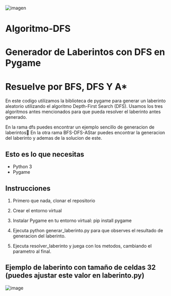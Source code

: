 ![imagen](https://github.com/MiguelVazquez2003/Algoritmo-DFS/assets/111162565/d90c9a64-8a92-4896-b949-37ad85c209fa)

# Algoritmo-DFS

# Generador de Laberintos con DFS en Pygame 

# Resuelve por BFS, DFS Y A*

En este codigo utilizamos la biblioteca de pygame para generar un laberinto aleatorio utilizando el algoritmo Depth-First Search (DFS). 
Usamos los tres algoritmos antes mencionados para que pueda resolver el laberinto antes generado.

En la rama dfs puedes encontrar un ejemplo sencillo de generacion de laberintos🧐
En la otra rama BFS-DFS-AStar puedes encontrar la generacion del laberinto y ademas de la solucion de este.

## Esto es lo que necesitas

- Python 3
- Pygame

## Instrucciones 

1. Primero que nada, clonar el repositorio

3. Crear el entorno virtual

4. Instalar Pygame en tu entorno virtual: pip install pygame

5. Ejecuta python generar_laberinto.py para que observes el resultado de generacion del laberinto.

6. Ejecuta resolver_laberinto y juega con los metodos, cambiando el parametro al final.
   
## Ejemplo de laberinto con tamaño de celdas 32 (puedes ajustar este valor en laberinto.py)
![image](https://github.com/MiguelVazquez2003/Algoritmo-DFS/assets/111162565/3c51147d-a376-4a37-b90a-1d09c163854d)


